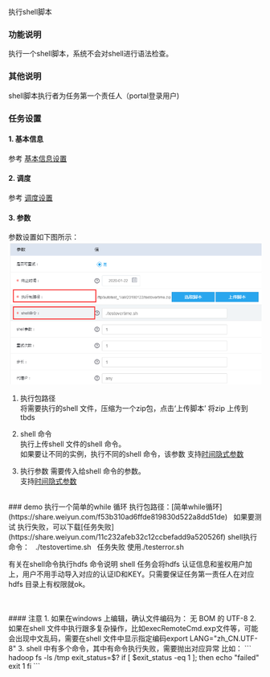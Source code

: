 执行shell脚本

### 功能说明
执行一个shell脚本，系统不会对shell进行语法检查。

### 其他说明
shell脚本执行者为任务第一个责任人（portal登录用户)

### 任务设置
#### 1. 基本信息  
参考 [基本信息设置](/workflow/workflow/runnerBasicInfo.md)  
#### 2. 调度  
参考 [调度设置](/workflow/workflow/runnerCycle.md)  

#### 3. 参数
参数设置如下图所示：
![shell 参数设置](/workflow/workflow/images/shell.jpg)
<br>
1. 执行包路径  
将需要执行的shell 文件，压缩为一个zip包，点击‘上传脚本’ 将zip 上传到tbds

2. shell 命令  
执行上传shell 文件的shell 命令。  
如果要让不同的实例，执行不同的shell 命令，该参数
支持[时间隐式参数](/workflow/workflow/more/implicitVariable.md)

3. 执行参数
需要传入给shell 命令的参数。  
支持[时间隐式参数](/workflow/workflow/more/implicitVariable.md)

<br>
### demo
执行一个简单的while 循环  
执行包路径：[简单while循环](https://share.weiyun.com/f53b310ad6ffde819830d522a8dd51de)  
&nbsp;&nbsp;如果要测试 执行失败，可以下载[任务失败](https://share.weiyun.com/11c232afeb32c12ccbefadd9a520526f)  
shell执行命令：  
&nbsp;&nbsp;./testovertime.sh  
&nbsp;&nbsp;任务失败 使用./testerror.sh 

有关在shell命令执行hdfs 命令说明
shell 任务会将hdfs 认证信息和鉴权用户加上，用户不用手动导入对应的认证ID和KEY。只需要保证任务第一责任人在对应hdfs 目录上有权限就ok。

<br>
<br>
#### 注意  
1. 如果在windows 上编辑，确认文件编码为： 无 BOM 的 UTF-8   
2. 如果在shell 文件中执行跟多复杂操作，比如execRemoteCmd.exp文件等，可能会出现中文乱码，需要在shell 文件中显示指定编码export LANG="zh_CN.UTF-8"   
3. shell 中有多个命令，其中有命令执行失败，需要抛出对应异常   
比如：  
```
hadoop fs -ls /tmp
exit_status=$?
if [ $exit_status -eq 1 ]; then
    echo "failed"
    exit 1
fi
```
